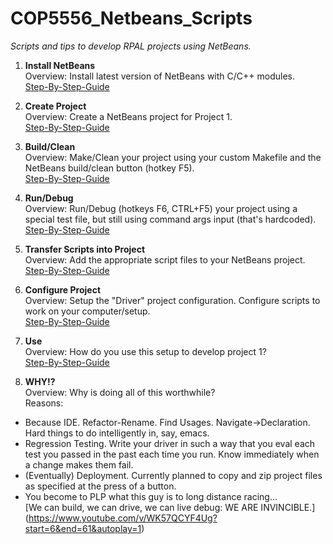 # COP5556_Netbeans_Scripts
*Scripts and tips to develop RPAL projects using NetBeans.*

1. **Install NetBeans** <br>
Overview: Install latest version of NetBeans with C/C++ modules. <br>
[Step-By-Step-Guide](Readme_Guides/Installing_Netbeans.md) <br>

2. **Create Project** <br>
Overview: Create a NetBeans project for Project 1. <br>
[Step-By-Step-Guide](Readme_Guides/Creating_NetBeans_Project.md) <br>

3. **Build/Clean** <br>
Overview: Make/Clean your project using your custom Makefile and the NetBeans build/clean button (hotkey F5). <br>
[Step-By-Step-Guide](Readme_Guides/Setup_Build-Clean.md) <br>

4. **Run/Debug** <br>
Overview: Run/Debug (hotkeys F6, CTRL+F5) your project using a special test file, but still using command args input (that's hardcoded). <br>
[Step-By-Step-Guide](Readme_Guides/Setup_Run-Debug.md) <br>

5. **Transfer Scripts into Project** <br>
Overview: Add the appropriate script files to your NetBeans project. <br>
[Step-By-Step-Guide](Readme_Guides/Transfer_Scripts_Into_Netbeans_Project.md) <br>

6. **Configure Project** <br>
Overview: Setup the "Driver" project configuration. Configure scripts to work on your computer/setup. <br>
[Step-By-Step-Guide](Readme_Guides/Setup_Project_Configurations.md) <br>

7. **Use** <br>
Overview: How do you use this setup to develop project 1? <br>
[Step-By-Step-Guide](Readme_Guides/Use.md) <br>

8. **WHY!?** <br>
Overview: Why is doing all of this worthwhile? <br>
Reasons: 
  * Because IDE. Refactor-Rename. Find Usages. Navigate->Declaration. Hard things to do intelligently in, say, emacs. <br>
  * Regression Testing. Write your driver in such a way that you eval each test you passed in the past each time you run. Know immediately when a change makes them fail. <br>
  * (Eventually) Deployment. Currently planned to copy and zip project files as specified at the press of a button. <br>
  * You become to PLP what this guy is to long distance racing... <br>
  [We can build, we can drive, we can live debug: WE ARE INVINCIBLE.] (https://www.youtube.com/v/WK57QCYF4Ug?start=6&end=61&autoplay=1)  <br> 
		
